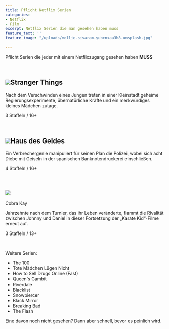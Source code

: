 ```yaml
---
title: Pflicht Netflix Serien
categories:
- Netflix
- Film
excerpt: Netflix Serien die man gesehen haben muss
feature_text: ''
feature_image: "/uploads/mollie-sivaram-yubcnxaa3h8-unsplash.jpg"

---
```

Pflicht Serien die jeder mit einem Netflixzugang gesehen haben **MUSS**

&nbsp;

## ![](https://www.clementoni.com/media/prod/nl/39542/stranger-things-1-1000-stukjes-stranger-things_neMWBjN.jpg)Stranger Things

Nach dem Verschwinden eines Jungen treten in einer Kleinstadt geheime Regierungsexperimente, übernatürliche Kräfte und ein merkwürdiges kleines Mädchen zutage.

3 Staffeln / 16+

&nbsp;

## ![](https://www.werstreamt.es/assets/Media/Posters/_resampled/ScaleWidthWyIxMjgwIl0/Haus-des-Geldes.jpg)Haus des Geldes

Ein Verbrechergenie manipuliert für seinen Plan die Polizei, wobei sich acht Diebe mit Geiseln in der spanischen Banknotendruckerei einschließen.

4 Staffeln / 16+

&nbsp;

## ![](https://occ-0-114-116.1.nflxso.net/dnm/api/v6/X194eJsgWBDE2aQbaNdmCXGUP-Y/AAAABU0N7ngptbwigGTeJpdk5Y8Ci7TWwtSCdm_NxHCQMTl8kzqHCHpC04yH5uV1xRAY76lv3IMTi8AFwfi19-EpwcDH1Dp9KE-cEMWDmMeuB0u96BYR-58uRkeTYx41ww.jpg)  
Cobra Kay

Jahrzehnte nach dem Turnier, das ihr Leben veränderte, flammt die Rivalität zwischen Johnny und Daniel in dieser Fortsetzung der „Karate Kid“-Filme erneut auf.

3 Staffeln / 13+

&nbsp;

Weitere Serien:

* The 100
* Tote Mädchen Lügen Nicht
* How to Sell Drugs Online (Fast)
* Queen's Gambit
* Riverdale
* Blacklist
* Snowpiercer
* Black Mirror
* Breaking Bad
* The Flash

Eine davon noch nicht gesehen? Dann aber schnell, bevor es peinlich wird.